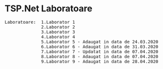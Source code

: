 # TSP.Net Laboratoare
<pre>
Laboratoare:  1.Laborator 1
              2.Laborator 2
              3.Laborator 3
              4.Laborator 4
              5.Laborator 5 - Adaugat in data de 24.03.2020
              6.Laborator 6 - Adaugat in data de 31.03.2020
              7.Laborator 7 - Updatat in data de 07.04.2020
              8.Laborator 8 - Adaugat in data de 07.04.2020
              9.Laborator 9 - Adaugat in data de 28.04.2020
</pre>          
